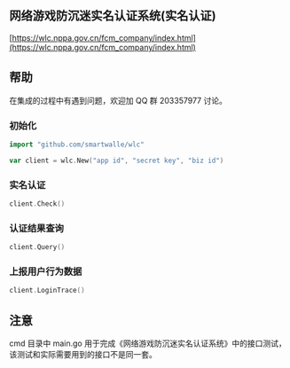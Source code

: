 ## 网络游戏防沉迷实名认证系统(实名认证)

[https://wlc.nppa.gov.cn/fcm_company/index.html](https://wlc.nppa.gov.cn/fcm_company/index.html)

## 帮助

在集成的过程中有遇到问题，欢迎加 QQ 群 203357977 讨论。

### 初始化

```go
import "github.com/smartwalle/wlc"

var client = wlc.New("app id", "secret key", "biz id")

```

### 实名认证

```go
client.Check()
```

### 认证结果查询

```go
client.Query()
```

### 上报用户行为数据

```go
client.LoginTrace()
```

## 注意

cmd 目录中 main.go 用于完成《网络游戏防沉迷实名认证系统》中的接口测试，该测试和实际需要用到的接口不是同一套。